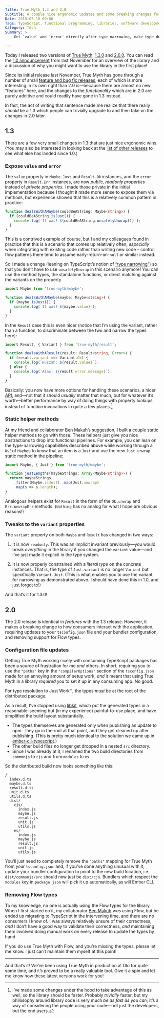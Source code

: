 ```yaml
---
Title: True Myth 1.3 and 2.0
Subtitle: A couple nice ergonomic updates and some breaking changes for consuming the library.
Date: 2018-05-18 09:00
Tags: TypeScript, functional programming, libraries, software development, open source software, versioning
Category: Tech
Summary: >
    Get `value` and `error` directly after type narrowing, make type definitions Just Work™, drop Flow types, and simplify the contents of the distributed build.

---
```


Today I released two versions of [True Myth](https://github.com/chriskrycho/true-myth): [1.3.0](https://github.com/chriskrycho/true-myth/releases/tag/v1.3.0) and [2.0.0](https://github.com/chriskrycho/true-myth/releases/tag/v2.0.0). You can read the [1.0 announcement](https://www.chriskrycho.com/2017/announcing-true-myth-10.html) from last November for an overview of the library and a discussion of why you might want to use the library in the first place!

Since its initial release last November, True Myth has gone through a number of small [feature and bug fix releases](https://github.com/chriskrycho/true-myth/releases "True Myth releases on GitHub"), each of which is more interesting in its own right than 2.0 is—because there are almost no new “features” here, and the changes to the *functionality* which are in 2.0 are purely additive and could readily have gone in 1.3 instead.

In fact, the act of writing that sentence made me realize that there really *should* be a 1.3 which people can trivially upgrade to and then take on the changes in 2.0 later.

## 1.3

There are a few very small changes in 1.3 that are just nice ergonomic wins. (You may also be interested in looking back at the [list of other releases](https://github.com/chriskrycho/true-myth/releases) to see what else has landed since 1.0.)

### Expose `value` and `error`

The `value` property in `Maybe.Just` and `Result.Ok` instances, and the `error` property in `Result.Err` instances, are now *public, readonly properties* instead of *private properties*. I made those private in the initial implementation because I thought it made more sense to expose them via methods, but experience showed that this is a relatively common pattern in practice:

```ts
function dealsWithAMaybe(couldBeAString: Maybe<string>) {
  if (couldBeAString.isJust()) {
    console.log(`It was! ${couldBeAString.unsafelyUnwrap()}`);
  }
}
```

This is a contrived example of course, but I and my colleagues found in practice that this is a scenario that comes up relatively often, *especially* when integrating with existing code rather than writing new code – control flow patterns there tend to assume early-return-on-`null` or similar instead.

So I made a change (leaning on TypeScript’s notion of [“type narrowing”](https://www.typescriptlang.org/docs/handbook/advanced-types.html#user-defined-type-guards "“User-Defined Type Guards” in the TypeScript handbook")) so that you don’t have to use `unsafelyUnwrap` in this scenario anymore! You can use the method types, the standalone functions, or direct matching against the variants on the property 

```ts
import Maybe from 'true-myth/maybe';

function dealsWithAMaybe(maybe: Maybe<string>) {
  if (maybe.isJust()) {
    console.log(`It was! ${maybe.value}`);
  }
}
```

In the `Result` case this is even nicer (notice that I’m using the variant, rather than a function, to discriminate between the two and narrow the types here):

```ts
import Result, { Variant } from 'true-myth/result';

function dealsWithAResult(result: Result<string, Error>) {
  if (result.variant === Variant.Ok) {
    console.log(`Huzzah: ${result.value}`);
  } else {
    console.log(`Alas: ${result.error.message}`);
  }
}
```

Basically: you now have more options for handling these scenarios, a nicer <abbr title="application programming interface">API</abbr>, and—not that it should *usually* matter that much, but for whatever it’s worth—better performance by way of doing things with property lookups instead of function invocations in quite a few places.[^1]

### Static helper methods

At my friend and collaborator [Ben Makuh](https://mobile.twitter.com/bmakuh)’s suggestion, I built a couple static helper methods to go with those. These helpers just give you nice abstractions to drop into functional pipelines. For example, you can lean on the type-narrowing capabilities described above while working through a *list* of `Maybe`s to *know* that an item is a `Just` and use the new `Just.unwrap` static method in the pipeline:

```ts
import Maybe, { Just } from 'true-myth/maybe';

function justLengths(maybeStrings: Array<Maybe<string>>) {
  return maybeStrings
    .filter(Maybe.isJust) .map(Just.unwrap)
    .map(s => s.length);
}
```

Analogous helpers exist for `Result` in the form of the `Ok.unwrap` and `Err.unwrapErr` methods. (`Nothing` has no analog for what I hope are obvious reasons!)

### Tweaks to the `variant` properties

The `variant` property on both `Maybe` and `Result` has changed in two ways:

1. It is now `readonly`. This was an implicit invariant previously—you would break *everything* in the library if you changed the `variant` value—and I’ve just made it explicit in the type system.

2. It is now properly constrained with a *literal type* on the concrete instances. That is, the type of `Just.variant` is no longer `Variant` but specifically `Variant.Just`. (This is what enables you to use the variant for narrowing as demonstrated above. I should have done this in 1.0, and just forgot to!)

And that’s it for 1.3.0!

## 2.0

The 2.0 release is identical in *features* with the 1.3 release. However, it makes a breaking change to how consumers interact with the application, requiring updates to your `tsconfig.json` file and your bundler configuration, and removing support for Flow types.

### Configuration file updates

Getting True Myth working nicely with consuming TypeScript packages has been a source of frustration for me *and* others. In short, requiring you to use the `"paths"` key in the `"compilerOptions"` section of the `tsconfig.json` made for an annoying amount of setup work, *and* it meant that using True Myth in a library *required* you to set it up in any consuming app. No good.

For type resolution to Just Work™, the types *must* be at the root of the distributed package.

As a result, I’ve stopped using [libkit](https://github.com/tildeio/libkit), which put the generated types in a reasonable-seeming but (in my experience) painful-to-use place, and have simplified the build layout substantially.

- The types themselves are generated only when publishing an update to npm. They go in the root at that point, and they get cleaned up after publishing. (This is pretty much identical to the solution we came up in [ember-cli-typescript](https://github.com/typed-ember/ember-cli-typescript).)
- The other build files no longer get dropped in a nested `src` directory.
- Since I was already at it, I renamed the two build directories from `commonjs` to `cjs` and from `modules` to `es`

So the distributed build now looks something like this:

```
/ 
  index.d.ts
  maybe.d.ts
  result.d.ts
  unit.d.ts
  utils.d.ts
  dist/
    cjs/
      index.js
      maybe.js
      result.js
      unit.js
      utils.js
    es/
      index.js
      maybe.js
      result.js
      unit.js
      utils.js
```

You’ll just need to completely remove the `"paths"` mapping for True Myth from your `tsconfig.json` and, if you’ve done anything unusual with it, update your bundler configuration to point to the new build location, i.e. `dist/commonjs/src` should now just be `dist/cjs`. Bundlers which respect the `modules` key in `package.json` will pick it up automatically, as will Ember <abbr>CLI</abbr>.

### Removing Flow types

To my knowledge, no one is actually using the Flow types for the library. When I first started on it, my collaborator [Ben Makuh](https://github.com/bmakuh) *was* using Flow, but he ended up migrating to TypeScript in the intervening time, and there are no consumers I know of. I was always relatively unsure of their correctness, *and* I don’t have a good way to validate their correctness, *and* maintaining them involved doing manual work on every release to update the types by hand.
  
If you *do* use True Myth with Flow, and you’re missing the types, please let me know. I just can’t maintain them myself at this point!

---- 

And that’s it! We’ve been using True Myth in production at Olo for quite some time, and it’s proved to be a really valuable tool. Give it a spin and let me know how these latest versions work for you!

[^1]:   I’ve made some changes under the hood to take advantage of this as well, so the library should be faster. Probably *trivially* faster, but my philosophy around library code is very much *be as fast as you can*; it’s a way of considering the people using your code—not just the developers, but the end users.

